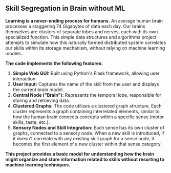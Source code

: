 ## Skill Segregation in Brain without ML

**Learning is a never-ending process for humans.** An average human brain processes a staggering 74 Gigabytes of data each day. Our brains themselves are clusters of separate lobes and nerves, each with its own specialized function. This simple data structures and algorithms project attempts to simulate how this naturally formed distributed system correlates our skills within its storage mechanism, without relying on machine learning models.

**The code implements the following features:**

1. **Simple Web GUI:** Built using Python's Flask framework, allowing user interaction.
2. **User Input:** Captures the name of the skill from the user and displays the current brain model.
3. **Central Node ("Brain")**: Represents the temporal lobe, responsible for storing and retrieving data.
4. **Clustered Graphs:** The code utilizes a clustered graph structure. Each cluster represents a graph containing interrelated elements, similar to how the human brain connects concepts within a specific sense (motor skills, taste, etc.).
5. **Sensory Nodes and Skill Integration:** Each sense has its own cluster of graphs, connected to a sensory node. When a new skill is introduced, if it doesn't correlate with any existing skill graph for a sense node, it becomes the first element of a new cluster within that sense category.

**This project provides a basic model for understanding how the brain might organize and store information related to skills without resorting to machine learning techniques.**
